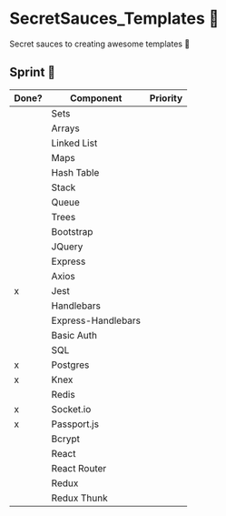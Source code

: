 # SecretSauces_Templates 🚀

Secret sauces to creating awesome templates 🚀

## Sprint :athletic_shoe:

| Done? | Component          | Priority |
| ----- | ------------------ | :------: |
|       | Sets               |          |
|       | Arrays             |          |
|       | Linked List        |          |
|       | Maps               |          |
|       | Hash Table         |          |
|       | Stack              |          |
|       | Queue              |          |
|       | Trees              |          |
|       | Bootstrap          |          |
|       | JQuery             |          |
|       | Express            |          |
|       | Axios              |          |
| x     | Jest               |          |
|       | Handlebars         |          |
|       | Express-Handlebars |          |
|       | Basic Auth         |          |
|       | SQL                |          |
| x     | Postgres           |          |
| x     | Knex               |          |
|       | Redis              |          |
| x     | Socket.io          |          |
| x     | Passport.js        |          |
|       | Bcrypt             |          |
|       | React              |          |
|       | React Router       |          |
|       | Redux              |          |
|       | Redux Thunk        |          |
